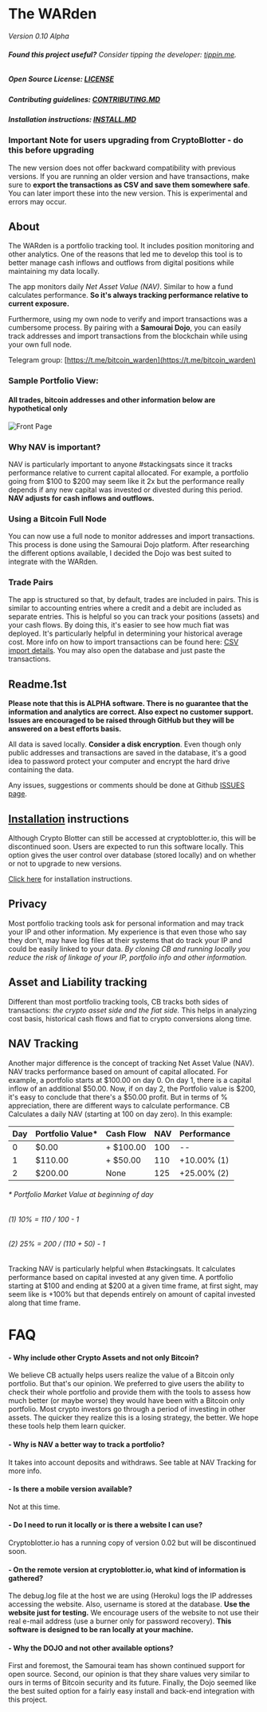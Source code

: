 # The WARden
*Version 0.10 Alpha*
###### __Found this project useful?__ _Consider tipping the developer: [tippin.me](https://tippin.me/@alphaazeta)_.

##### Open Source License: [LICENSE](https://github.com/pxsocs/cryptoblotter/blob/master/LICENSE)
##### Contributing guidelines: [CONTRIBUTING.MD](https://github.com/pxsocs/cryptoblotter/blob/master/CONTRIBUTING.md)
##### Installation instructions: [INSTALL.MD](https://github.com/pxsocs/cryptoblotter/blob/master/INSTALL.MD)

### Important Note for users upgrading from CryptoBlotter - do this before upgrading

The new version does not offer backward compatibility with previous versions. If you are running an older version and have transactions, make sure to __export the transactions as CSV and save them somewhere safe__. You can later import these into the new version. This is experimental and errors may occur. 

## About

The WARden is a portfolio tracking tool. It includes position monitoring and other analytics. One of the reasons that led me to develop this tool is to better manage cash inflows and outflows from digital positions while maintaining my data locally.

The app monitors daily _Net Asset Value (NAV)_. Similar to how a fund calculates performance. __So it's always tracking performance relative to current exposure.__

Furthermore, using my own node to verify and import transactions was a cumbersome process. By pairing with a __Samourai Dojo__, you can easily track addresses and import transactions from the blockchain while using your own full node. 

Telegram group: [https://t.me/bitcoin_warden](https://t.me/bitcoin_warden)

### Sample Portfolio View:

#### All trades, bitcoin addresses and other information below are hypothetical only

![Front Page](https://github.com/pxsocs/cryptoblotter/blob/master/thewarden/static/images/github_images/portfolio.png)


### Why NAV is important?

NAV is particularly important to anyone #stackingsats since it tracks performance relative to current capital allocated.
For example, a portfolio going from $100 to $200 may seem like it 2x but the performance really depends if any new capital was invested or divested during this period. __NAV adjusts for cash inflows and outflows.__

### Using a Bitcoin Full Node

You can now use a full node to monitor addresses and import transactions. This process is done using the Samourai Dojo platform. After researching the different options available, I decided the Dojo was best suited to integrate with the WARden. 

### Trade Pairs

The app is structured so that, by default, trades are included in pairs. This is similar to accounting entries where a credit and a debit are included as separate entries.
This is helpful so you can track your positions (assets) and your cash flows.
By doing this, it's easier to see how much fiat was deployed. It's particularly helpful in determining your historical average cost.
More info on how to import transactions can be found here: [CSV import details](http://www.thewarden.io/csvtemplate). You may also open the database and just paste the transactions.

Readme.1st
-----------
**Please note that this is ALPHA software. There is no guarantee that the
information and analytics are correct. Also expect no customer support. Issues are encouraged to be raised through GitHub but they will be answered on a best efforts basis.**

All data is saved locally. __Consider a disk encryption__. Even though only public addresses and transactions are saved in the database, it's a good idea to password protect your computer and encrypt the hard drive containing the data. 

Any issues, suggestions or comments should be done at Github [ISSUES page](https://github.com/issues).


[Installation](https://github.com/pxsocs/cryptoblotter/blob/master/INSTALL.MD) instructions
----------------------------
Although Crypto Blotter can still be accessed at cryptoblotter.io, this will be discontinued soon. Users are expected to run this software locally. This option gives the user control over database (stored locally) and on whether or not to upgrade to new versions. 

[Click here](https://github.com/pxsocs/cryptoblotter/blob/master/INSTALL.MD) for installation instructions.


Privacy
-------
Most portfolio tracking tools ask for personal information and may track your IP and other information. My experience is that even those who say they don't, may have log files at their systems that do track your IP and could be easily linked to your data.
_By cloning CB and running locally you reduce the risk of linkage of your IP, portfolio info and other information._

Asset and Liability tracking
-----------------------------
Different than most portfolio tracking tools, CB tracks both sides of transactions: _the crypto asset side and the fiat side._ This helps in analyzing cost basis, historical cash flows and fiat to crypto conversions along time.

NAV Tracking
-------------
Another major difference is the concept of tracking Net Asset Value (NAV).
NAV tracks performance based on amount of capital allocated. For example, a portfolio starts at $100.00 on day 0. On day 1, there is a capital inflow of an additional $50.00. Now, if on day 2, the Portfolio value is $200, it's easy to conclude that there's a $50.00 profit. But in terms of % appreciation, there are different ways to calculate performance.
CB Calculates a daily NAV (starting at 100 on day zero).
In this example:


Day  | Portfolio Value*| Cash Flow  | NAV  | Performance |
-----|-----------------|------------|------|-------------|
0|$0.00|+ $100.00|100|--|
1|$110.00|+ $50.00 |110|+10.00% (1)|
2|$200.00|None|125|+25.00% (2)|

###### * Portfolio Market Value at beginning of day
###### (1) 10% = 110 / 100 - 1
###### (2) 25% = 200 / (110 + 50) - 1

Tracking NAV is particularly helpful when #stackingsats. It calculates performance based on capital invested at any given time. A portfolio starting at $100 and ending at $200 at a given time frame, at first sight, may seem like is +100% but that depends entirely on amount of capital invested
along that time frame.


# FAQ
#### - Why include other Crypto Assets and not only Bitcoin?
We believe CB actually helps users realize the value of a Bitcoin only portfolio. But that's our opinion. We preferred to give users the ability to check their whole portfolio and provide them with the tools to assess how much better (or maybe worse) they would have been with a Bitcoin only portfolio.
Most crypto investors go through a period of investing in other assets. The quicker they realize this is a losing strategy, the better. We hope these tools help them learn quicker.

#### - Why is NAV a better way to track a portfolio?
It takes into account deposits and withdraws. See table at NAV Tracking for more info.

#### - Is there a mobile version available?
Not at this time.

#### - Do I need to run it locally or is there a website I can use?
Cryptoblotter.io has a running copy of version 0.02 but will be discontinued soon.

#### - On the remote version at cryptoblotter.io, what kind of information is gathered?
The debug.log file at the host we are using (Heroku) logs the IP addresses accessing the website. Also, username is stored at the database. __Use the website just for testing.__ We encourage users of the website to not use their real e-mail address (use a burner only for password recovery). __This software is designed to be ran locally at your machine.__

#### - Why the DOJO and not other available options?
First and foremost, the Samourai team has shown continued support for open source. 
Second, our opinion is that they share values very similar to ours in terms of Bitcoin security and its future. 
Finally, the Dojo seemed like the best suited option for a fairly easy install and back-end integration with this project. 

